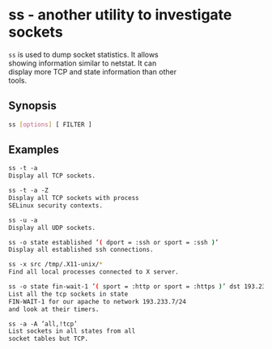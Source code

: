 # ss - another utility to investigate sockets  

`ss` is used to dump socket statistics. It allows  
showing information similar to netstat.  It can  
display more TCP and state information than other  
tools.  

## Synopsis

```sh
ss [options] [ FILTER ]
```

## Examples

```sh
ss ‐t ‐a
Display all TCP sockets.

ss ‐t ‐a ‐Z
Display all TCP sockets with process
SELinux security contexts.

ss ‐u ‐a
Display all UDP sockets.

ss ‐o state established ’( dport = :ssh or sport = :ssh )’
Display all established ssh connections.

ss ‐x src /tmp/.X11‐unix/*
Find all local processes connected to X server.

ss ‐o state fin‐wait‐1 ’( sport = :http or sport = :https )’ dst 193.233.7/24
List all the tcp sockets in state
FIN‐WAIT‐1 for our apache to network 193.233.7/24
and look at their timers.

ss ‐a ‐A ’all,!tcp’
List sockets in all states from all
socket tables but TCP.
```
